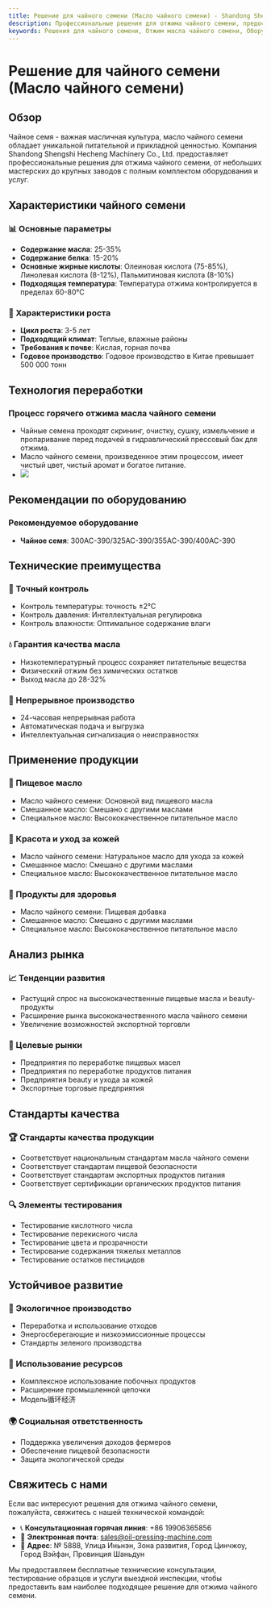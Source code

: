 ```yaml
---
title: Решение для чайного семени (Масло чайного семени) - Shandong Shengshi Hecheng Machinery Co., Ltd.
description: Профессиональные решения для отжима чайного семени, предоставление оборудования и технических услуг по переработке масла чайного семени, содержание масла 25-35%, богатое олеиновой кислотой, использование процесса горячего отжима для обеспечения качества, удовлетворяющие потребности в высококачественных пищевых маслах и beauty-продуктах.
keywords: Решения для чайного семени, Отжим масла чайного семени, Оборудование для переработки чайного семени, Линия производства масла чайного семени, Процесс горячего отжима чайного семени, Пресс для масла чайного семени, Экстракция масла чайного семени, Переработка масличных семян чайного семени, Оборудование для отжима масла чайного семени, Чайное масло, Масло камелии
---
```


# Решение для чайного семени (Масло чайного семени)

## Обзор

Чайное семя - важная масличная культура, масло чайного семени обладает уникальной питательной и прикладной ценностью. Компания Shandong Shengshi Hecheng Machinery Co., Ltd. предоставляет профессиональные решения для отжима чайного семени, от небольших мастерских до крупных заводов с полным комплектом оборудования и услуг.

## Характеристики чайного семени

### 📊 Основные параметры
- **Содержание масла**: 25-35%
- **Содержание белка**: 15-20%
- **Основные жирные кислоты**: Олеиновая кислота (75-85%), Линолевая кислота (8-12%), Пальмитиновая кислота (8-10%)
- **Подходящая температура**: Температура отжима контролируется в пределах 60-80℃

### 🌱 Характеристики роста
- **Цикл роста**: 3-5 лет
- **Подходящий климат**: Теплые, влажные районы
- **Требования к почве**: Кислая, горная почва
- **Годовое производство**: Годовое производство в Китае превышает 500 000 тонн

## Технология переработки

### Процесс горячего отжима масла чайного семени
- Чайные семена проходят скрининг, очистку, сушку, измельчение и пропаривание перед подачей в гидравлический прессовый бак для отжима.
- Масло чайного семени, произведенное этим процессом, имеет чистый цвет, чистый аромат и богатое питание.
- ![](/images/茶籽热榨工艺.png)

## Рекомендации по оборудованию

### Рекомендуемое оборудование
- **Чайное семя**: 300AC-390/325AC-390/355AC-390/400AC-390

## Технические преимущества

### 🎯 Точный контроль
- Контроль температуры: точность ±2℃
- Контроль давления: Интеллектуальная регулировка
- Контроль влажности: Оптимальное содержание влаги

### 💧 Гарантия качества масла
- Низкотемпературный процесс сохраняет питательные вещества
- Физический отжим без химических остатков
- Выход масла до 28-32%

### 🔄 Непрерывное производство
- 24-часовая непрерывная работа
- Автоматическая подача и выгрузка
- Интеллектуальная сигнализация о неисправностях

## Применение продукции

### 🍳 Пищевое масло
- Масло чайного семени: Основной вид пищевого масла
- Смешанное масло: Смешано с другими маслами
- Специальное масло: Высококачественное питательное масло

### 💄 Красота и уход за кожей
- Масло чайного семени: Натуральное масло для ухода за кожей
- Смешанное масло: Смешано с другими маслами
- Специальное масло: Высококачественное питательное масло

### 💊 Продукты для здоровья
- Масло чайного семени: Пищевая добавка
- Смешанное масло: Смешано с другими маслами
- Специальное масло: Высококачественное питательное масло

## Анализ рынка

### 📈 Тенденции развития
- Растущий спрос на высококачественные пищевые масла и beauty-продукты
- Расширение рынка высококачественного масла чайного семени
- Увеличение возможностей экспортной торговли

### 🎯 Целевые рынки
- Предприятия по переработке пищевых масел
- Предприятия по переработке продуктов питания
- Предприятия beauty и ухода за кожей
- Экспортные торговые предприятия

## Стандарты качества

### 🏆 Стандарты качества продукции
- Соответствует национальным стандартам масла чайного семени
- Соответствует стандартам пищевой безопасности
- Соответствует стандартам экспортных продуктов питания
- Соответствует сертификации органических продуктов питания

### 🔍 Элементы тестирования
- Тестирование кислотного числа
- Тестирование перекисного числа
- Тестирование цвета и прозрачности
- Тестирование содержания тяжелых металлов
- Тестирование остатков пестицидов

## Устойчивое развитие

### 🌱 Экологичное производство
- Переработка и использование отходов
- Энергосберегающие и низкоэмиссионные процессы
- Стандарты зеленого производства

### 🔄 Использование ресурсов
- Комплексное использование побочных продуктов
- Расширение промышленной цепочки
- Модель循环经济

### 🌍 Социальная ответственность
- Поддержка увеличения доходов фермеров
- Обеспечение пищевой безопасности
- Защита экологической среды

## Свяжитесь с нами

Если вас интересуют решения для отжима чайного семени, пожалуйста, свяжитесь с нашей технической командой:

- 📞 **Консультационная горячая линия**: +86 19906365856
- 📧 **Электронная почта**: sales@oil-pressing-machine.com
- 📍 **Адрес**: № 5888, Улица Иньнэн, Зона развития, Город Цинчжоу, Город Вэйфан, Провинция Шаньдун

Мы предоставляем бесплатные технические консультации, тестирование образцов и услуги выездной инспекции, чтобы предоставить вам наиболее подходящее решение для отжима чайного семени.